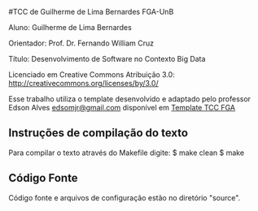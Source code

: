 #TCC de Guilherme de Lima Bernardes FGA-UnB

Aluno: Guilherme de Lima Bernardes

Orientador: Prof. Dr. Fernando William Cruz

Título: Desenvolvimento de Software no Contexto Big Data

Licenciado em Creative Commons Atribuição 3.0:
http://creativecommons.org/licenses/by/3.0/

Esse trabalho utiliza o template desenvolvido e adaptado pelo professor Edson Alves <edsomjr@gmail.com> disponível em [Template TCC FGA](https://github.com/fga-unb/template-latex-tcc)


## Instruções de compilação do texto

Para compilar o texto através do Makefile digite:
	$ make clean
	$ make

## Código Fonte

Código fonte e arquivos de configuração estão no diretório "source".
